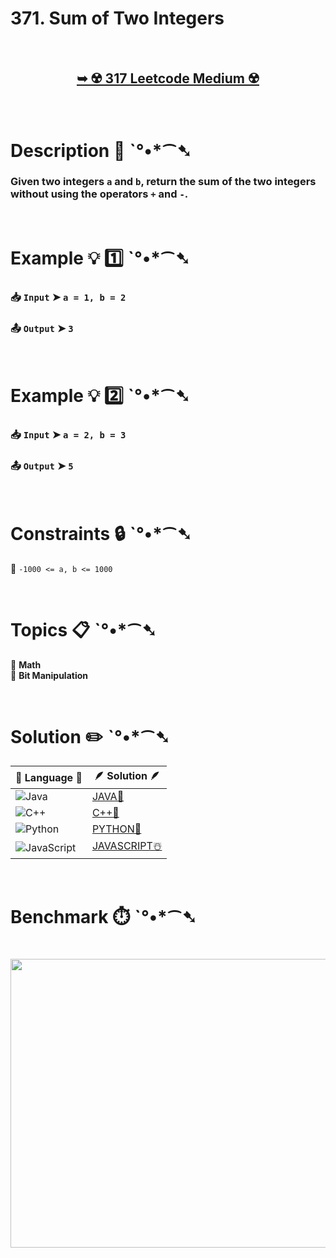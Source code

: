 # 371. Sum of Two Integers

</br>

<h2 align="center"> 

<a href="https://leetcode.com/problems/sum-of-two-integers/description/"><strong>➥ ☢️ 317 Leetcode Medium ☢️ </strong></a>
</h2>

</br>

# Description 📜 ˋ°•*⁀➷

### Given two integers `a` and `b`, return the sum of the two integers without using the operators `+` and `-`.

</br>

# Example 💡 1️⃣ ˋ°•*⁀➷

  ### 📥 `Input`  ➤ `a = 1, b = 2`

  ### 📤 `Output`  ➤ `3`

</br>

# Example 💡 2️⃣ ˋ°•*⁀➷

  ### 📥 `Input`  ➤ `a = 2, b = 3`

  ### 📤 `Output`  ➤ `5`

</br>

# Constraints 🔒 ˋ°•*⁀➷

🔹 `-1000 <= a, b <= 1000` </br>

</br>

# Topics 📋 ˋ°•*⁀➷

🔸 **Math** </br>
🔸 **Bit Manipulation** </br>

</br>

# Solution ✏️ ˋ°•*⁀➷

| 📒 Language 📒  | 🪶 Solution 🪶 |
| ------------- | ------------- |
|  ![Java](https://img.shields.io/badge/java-%23ED8B00.svg?style=for-the-badge&logo=openjdk&logoColor=white)  | [JAVA🍁]() |
|  ![C++](https://img.shields.io/badge/c++-%2300599C.svg?style=for-the-badge&logo=c%2B%2B&logoColor=white)  | [C++🎲]()  |
|  ![Python](https://img.shields.io/badge/python-3670A0?style=for-the-badge&logo=python&logoColor=ffdd54)    | [PYTHON🍰]() |
| ![JavaScript](https://img.shields.io/badge/javascript-%23323330.svg?style=for-the-badge&logo=javascript&logoColor=%23F7DF1E)   | [JAVASCRIPT☃️]() |

</br>

# Benchmark ⏱️ ˋ°•*⁀➷

<h1  align="center" >

<img src ="https://github.com/user-attachments/assets/" width = "700px" height="462px" />

</h1>
